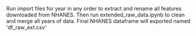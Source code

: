 Run import files for year in any order to extract and rename all features downloaded from NHANES. Then run extended_raw_data.ipynb to clean and merge all years of data. Final NHANES dataframe will exported named 'df_raw_ext.csv'
